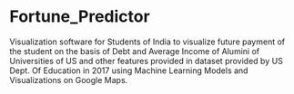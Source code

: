 # Fortune_Predictor
Visualization software for Students of India to visualize future payment of the student on the basis of Debt and Average Income of Alumini of Universities of US and other features provided in dataset provided by US Dept. Of Education in 2017 using Machine Learning Models and Visualizations on Google Maps.
